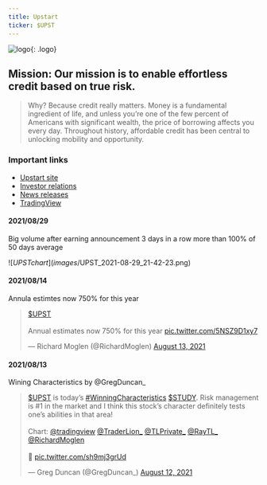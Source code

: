 ```yaml
---
title: Upstart
ticker: $UPST
---
```


![logo](https://logovectorseek.com/wp-content/uploads/2020/11/upstart-network-inc-logo-vector.png){: .logo}

## Mission: Our mission is to enable effortless credit based on true risk.

> Why? Because credit really matters. Money is a fundamental ingredient of life, and unless you’re one of the few percent of Americans with significant wealth, the price of borrowing affects you every day. Throughout history, affordable credit has been central to unlocking mobility and opportunity.



### Important links

- [Upstart site](https://www.upstart.com/about)
- [Investor relations](https://ir.upstart.com/)
- [News releases](https://ir.upstart.com/news-and-events/news-releases)
- [TradingView](https://www.tradingview.com/chart/?symbol=UPST)


#### 2021/08/29

Big volume after earning announcement 3 days in a row more than 100% of 50 days average 

![$UPST chart](images/$UPST_2021-08-29_21-42-23.png)

#### 2021/08/14

Annula estimtes now 750% for this year

<blockquote class="twitter-tweet"><p lang="en" dir="ltr"><a href="https://twitter.com/search?q=%24UPST&amp;src=ctag&amp;ref_src=twsrc%5Etfw">$UPST</a> <br><br>Annual estimates now 750% for this year <a href="https://t.co/5NSZ9D1xy7">pic.twitter.com/5NSZ9D1xy7</a></p>&mdash; Richard Moglen (@RichardMoglen) <a href="https://twitter.com/RichardMoglen/status/1426220422450745344?ref_src=twsrc%5Etfw">August 13, 2021</a></blockquote> <script async src="https://platform.twitter.com/widgets.js" charset="utf-8"></script>


#### 2021/08/13

Wining Characteristics by @GregDuncan_

<blockquote class="twitter-tweet"><p lang="en" dir="ltr"><a href="https://twitter.com/search?q=%24UPST&amp;src=ctag&amp;ref_src=twsrc%5Etfw">$UPST</a> is today’s <a href="https://twitter.com/hashtag/WinningCharacteristics?src=hash&amp;ref_src=twsrc%5Etfw">#WinningCharacteristics</a> <a href="https://twitter.com/search?q=%24STUDY&amp;src=ctag&amp;ref_src=twsrc%5Etfw">$STUDY</a>. Risk management is #1 in the market and I think this stock’s character definitely tests one’s abilities in that area!<br><br>Chart: <a href="https://twitter.com/tradingview?ref_src=twsrc%5Etfw">@tradingview</a> <a href="https://twitter.com/TraderLion_?ref_src=twsrc%5Etfw">@TraderLion_</a> <a href="https://twitter.com/TLPrivate_?ref_src=twsrc%5Etfw">@TLPrivate_</a> <a href="https://twitter.com/RayTL_?ref_src=twsrc%5Etfw">@RayTL_</a> <a href="https://twitter.com/RichardMoglen?ref_src=twsrc%5Etfw">@RichardMoglen</a> <br><br>🦁 <a href="https://t.co/sh9mj3grUd">pic.twitter.com/sh9mj3grUd</a></p>&mdash; Greg Duncan (@GregDuncan_) <a href="https://twitter.com/GregDuncan_/status/1425927377167818756?ref_src=twsrc%5Etfw">August 12, 2021</a></blockquote> <script async src="https://platform.twitter.com/widgets.js" charset="utf-8"></script>


